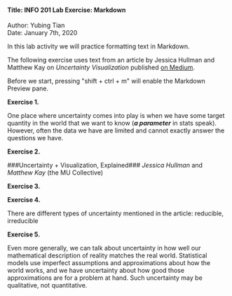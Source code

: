 #### Title: INFO 201 Lab Exercise: Markdown  
Author: Yubing Tian  
Date: January 7th, 2020

 In this lab activity we will practice formatting text in Markdown.

 The following exercise uses text from an article by Jessica Hullman and Matthew Kay on _Uncertainty Visualization_ published [on Medium](medium.com/multiple-views-visualization-research-explained/uncertainty-visualization-explained-67e7a73f031b).

 Before we start, pressing "shift + ctrl + m" will enable the Markdown Preview pane.

**Exercise 1.**

One place where uncertainty comes into play is when we have some target quantity in the world that we want to know (_**a parameter**_ in stats speak). However, often the data we have are limited and cannot exactly answer the questions we have.

**Exercise 2.**

###Uncertainty + Visualization, Explained###
_Jessica Hullman_ and _Matthew Kay_ (the MU Collective)

**Exercise 3.**


**Exercise 4.**

There are different types of uncertainty mentioned in the article: reducible, irreducible

**Exercise 5.**

Even more generally, we can talk about uncertainty in how well our mathematical description of reality matches the real world. Statistical models use imperfect assumptions and approximations about how the world works, and we have uncertainty about how good those approximations are for a problem at hand. Such uncertainty may be qualitative, not quantitative.
